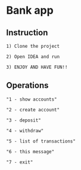 # Bank app
## Instruction

    1) Clone the project
    
    2) Open IDEA and run

    3) ENJOY AND HAVE FUN!!
    
## Operations
   
    "1 - show accounts"
   
    "2 - create account"
   
    "3 - deposit"
   
    "4 - withdraw"
   
    "5 - list of transactions"
   
    "6 - this message"
   
    "7 - exit"



    
